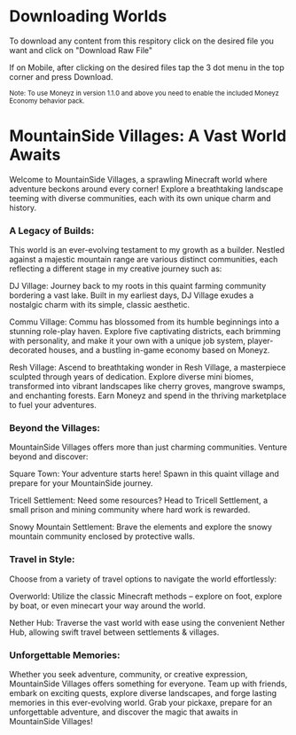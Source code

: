 # Downloading Worlds
To download any content from this respitory click on the desired file you want and click on "Download Raw File"

If on Mobile, after clicking on the desired files tap the 3 dot menu in the top corner and press Download.

<sub> Note: To use Moneyz in version 1.1.0 and above you need to enable the included Moneyz Economy behavior pack. <sub>


# MountainSide Villages: A Vast World Awaits
Welcome to MountainSide Villages, a sprawling Minecraft world where adventure beckons around every corner! Explore a breathtaking landscape teeming with diverse communities, each with its own unique charm and history.

### A Legacy of Builds:
This world is an ever-evolving testament to my growth as a builder. Nestled against a majestic mountain range are various distinct communities, each reflecting a different stage in my creative journey such as:

DJ Village:  Journey back to my roots in this quaint farming community bordering a vast lake. Built in my earliest days, DJ Village exudes a nostalgic charm with its simple, classic aesthetic.

Commu Village: Commu has blossomed from its humble beginnings into a stunning role-play haven. Explore five captivating districts, each brimming with personality, and make it your own with a unique job system, player-decorated houses, and a bustling in-game economy based on Moneyz.

Resh Village: Ascend to breathtaking wonder in Resh Village, a masterpiece sculpted through years of dedication.  Explore diverse mini biomes, transformed into vibrant landscapes like cherry groves, mangrove swamps, and enchanting forests. Earn Moneyz and spend in the thriving marketplace to fuel your adventures.

### Beyond the Villages:

MountainSide Villages offers more than just charming communities. Venture beyond and discover:

Square Town: Your adventure starts here! Spawn in this quaint village and prepare for your MountainSide journey.

Tricell Settlement: Need some resources? Head to Tricell Settlement, a small prison and mining community where hard work is rewarded.

Snowy Mountain Settlement: Brave the elements and explore the snowy mountain community enclosed by protective walls.

### Travel in Style:

Choose from a variety of travel options to navigate the world effortlessly:

Overworld: Utilize the classic Minecraft methods – explore on foot, explore by boat, or even minecart your way around the world.

Nether Hub: Traverse the vast world with ease using the convenient Nether Hub, allowing swift travel between settlements & villages.

### Unforgettable Memories:
Whether you seek adventure, community, or creative expression, MountainSide Villages offers something for everyone. Team up with friends, embark on exciting quests, explore diverse landscapes, and forge lasting memories in this ever-evolving world. Grab your pickaxe, prepare for an unforgettable adventure, and discover the magic that awaits in MountainSide Villages!

